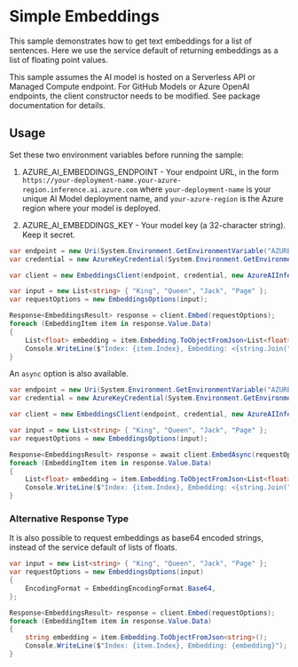 # Simple Embeddings

This sample demonstrates how to get text embeddings for a list of sentences. Here we use the service default of returning embeddings as a list of floating point values.

This sample assumes the AI model is hosted on a Serverless API or Managed Compute endpoint. For GitHub Models or Azure OpenAI endpoints, the client constructor needs to be modified. See package documentation for details.

## Usage

Set these two environment variables before running the sample:

1. AZURE_AI_EMBEDDINGS_ENDPOINT - Your endpoint URL, in the form `https://your-deployment-name.your-azure-region.inference.ai.azure.com` where `your-deployment-name` is your unique AI Model deployment name, and `your-azure-region` is the Azure region where your model is deployed.

2. AZURE_AI_EMBEDDINGS_KEY - Your model key (a 32-character string). Keep it secret.

```C# Snippet:Azure_AI_Inference_BasicEmbedding
var endpoint = new Uri(System.Environment.GetEnvironmentVariable("AZURE_AI_EMBEDDINGS_ENDPOINT"));
var credential = new AzureKeyCredential(System.Environment.GetEnvironmentVariable("AZURE_AI_EMBEDDINGS_KEY"));

var client = new EmbeddingsClient(endpoint, credential, new AzureAIInferenceClientOptions());

var input = new List<string> { "King", "Queen", "Jack", "Page" };
var requestOptions = new EmbeddingsOptions(input);

Response<EmbeddingsResult> response = client.Embed(requestOptions);
foreach (EmbeddingItem item in response.Value.Data)
{
    List<float> embedding = item.Embedding.ToObjectFromJson<List<float>>();
    Console.WriteLine($"Index: {item.Index}, Embedding: <{string.Join(", ", embedding)}>");
}
```

An `async` option is also available.

```C# Snippet:Azure_AI_Inference_BasicEmbeddingAsync
var endpoint = new Uri(System.Environment.GetEnvironmentVariable("AZURE_AI_EMBEDDINGS_ENDPOINT"));
var credential = new AzureKeyCredential(System.Environment.GetEnvironmentVariable("AZURE_AI_EMBEDDINGS_KEY"));

var client = new EmbeddingsClient(endpoint, credential, new AzureAIInferenceClientOptions());

var input = new List<string> { "King", "Queen", "Jack", "Page" };
var requestOptions = new EmbeddingsOptions(input);

Response<EmbeddingsResult> response = await client.EmbedAsync(requestOptions);
foreach (EmbeddingItem item in response.Value.Data)
{
    List<float> embedding = item.Embedding.ToObjectFromJson<List<float>>();
    Console.WriteLine($"Index: {item.Index}, Embedding: <{string.Join(", ", embedding)}>");
}
```

### Alternative Response Type

It is also possible to request embeddings as base64 encoded strings, instead of the service default of lists of floats.

```C# Snippet:Azure_AI_Inference_Base64Embedding
var input = new List<string> { "King", "Queen", "Jack", "Page" };
var requestOptions = new EmbeddingsOptions(input)
{
    EncodingFormat = EmbeddingEncodingFormat.Base64,
};

Response<EmbeddingsResult> response = client.Embed(requestOptions);
foreach (EmbeddingItem item in response.Value.Data)
{
    string embedding = item.Embedding.ToObjectFromJson<string>();
    Console.WriteLine($"Index: {item.Index}, Embedding: {embedding}");
}
```
